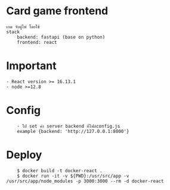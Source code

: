 # Card game frontend
    เกม จับคู่ไพ่ โดยใช้ 
    stack 
        backend: fastapi (base on python)
        frontend: react

# Important
    - React version >= 16.13.1
    - node >=12.8

# Config
```
    - ไป set ค่า server backend ที่ไฟล์config.js
    example {backend: 'http://127.0.0.1:8000'}
```

# Deploy
```
    $ docker build -t docker-react .
    $ docker run -it -v ${PWD}:/usr/src/app -v /usr/src/app/node_modules -p 3000:3000 --rm -d docker-react
```